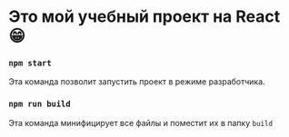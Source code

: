 # Это мой учебный проект на React 😁

### `npm start`

Эта команда позволит запустить проект в режиме разработчика.

### `npm run build`

Эта команда минифицирует все файлы и поместит их в папку `build`
